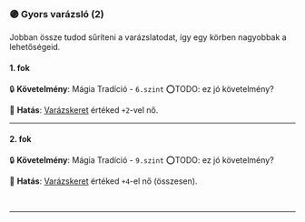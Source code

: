 ### 🟣 Gyors varázsló (2)

Jobban össze tudod sűríteni a varázslatodat, így egy körben nagyobbak a lehetőségeid.

#### 1. fok

🔒 **Követelmény**: Mágia Tradíció - `6.szint` ⭕TODO: ez jó követelmény?

🌟 **Hatás**: [Varázskeret](../063_07_tamadasok_szama_varazslaskor.md#varázskeret) értéked `+2`-vel nő.

---
#### 2. fok

🔒 **Követelmény**: Mágia Tradíció - `9.szint` ⭕TODO: ez jó követelmény?

🌟 **Hatás**: [Varázskeret](../063_07_tamadasok_szama_varazslaskor.md#varázskeret) értéked `+4`-el nő (összesen).

<br />

---

